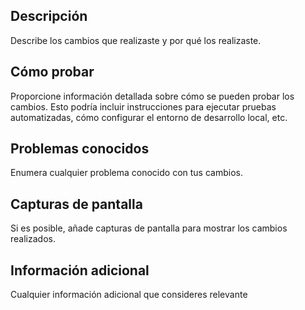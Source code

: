 ## Descripción
Describe los cambios que realizaste y por qué los realizaste.

## Cómo probar
Proporcione información detallada sobre cómo se pueden probar los cambios. Esto podría incluir instrucciones para ejecutar pruebas automatizadas, cómo configurar el entorno de desarrollo local, etc.

## Problemas conocidos
Enumera cualquier problema conocido con tus cambios.

## Capturas de pantalla
Si es posible, añade capturas de pantalla para mostrar los cambios realizados.

## Información adicional
Cualquier información adicional que consideres relevante
